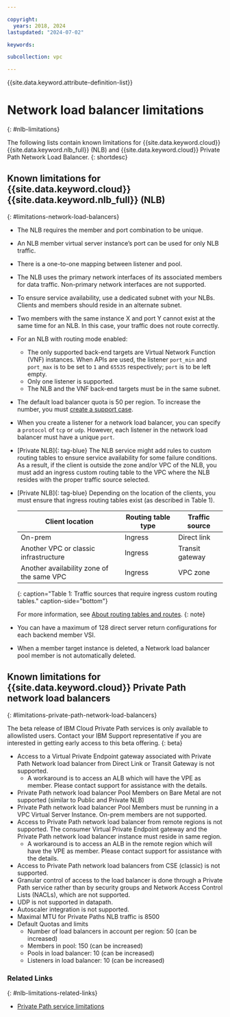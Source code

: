 ```yaml
---

copyright:
  years: 2018, 2024
lastupdated: "2024-07-02"

keywords:

subcollection: vpc

---
```


{{site.data.keyword.attribute-definition-list}}

# Network load balancer limitations
{: #nlb-limitations}

The following lists contain known limitations for {{site.data.keyword.cloud}} {{site.data.keyword.nlb_full}} (NLB) and {{site.data.keyword.cloud}} Private Path Network Load Balancer.
{: shortdesc}

## Known limitations for {{site.data.keyword.cloud}} {{site.data.keyword.nlb_full}} (NLB)
{: #limitations-network-load-balancers}

* The NLB requires the member and port combination to be unique.
* An NLB member virtual server instance’s port can be used for only NLB traffic.
* There is a one-to-one mapping between listener and pool.
* The NLB uses the primary network interfaces of its associated members for data traffic. Non-primary network interfaces are not supported.
* To ensure service availability, use a dedicated subnet with your NLBs. Clients and members should reside in an alternate subnet.
* Two members with the same instance X and port Y cannot exist at the same time for an NLB. In this case, your traffic does not route correctly.
* For an NLB with routing mode enabled:
   * The only supported back-end targets are Virtual Network Function (VNF) instances. When APIs are used, the listener `port_min` and `port_max` is to be set to `1` and `65535` respectively; `port` is to be left empty.
   * Only one listener is supported.
   * The NLB and the VNF back-end targets must be in the same subnet.
* The default load balancer quota is 50 per region. To increase the number, you must [create a support case](/docs/get-support?topic=get-support-open-case).
* When you create a listener for a network load balancer, you can specify a `protocol` of `tcp` or `udp`. However, each listener in the network load balancer must have a unique `port`.
* [Private NLB]{: tag-blue} The NLB service might add rules to custom routing tables to ensure service availability for some failure conditions. As a result, if the client is outside the zone and/or VPC of the NLB, you must add an ingress custom routing table to the VPC where the NLB resides with the proper traffic source selected.
* [Private NLB]{: tag-blue} Depending on the location of the clients, you must ensure that ingress routing tables exist (as described in Table 1).

   | Client location | Routing table type | Traffic source |
   |----|----|----|
   | On-prem | Ingress | Direct link |
   | Another VPC or classic infrastructure | Ingress | Transit gateway |
   | Another availability zone of the same VPC | Ingress | VPC zone |
   {: caption="Table 1: Traffic sources that require ingress custom routing tables." caption-side="bottom"}

   For more information, see [About routing tables and routes](/docs/vpc?topic=vpc-about-custom-routes).
   {: note}

* You can have a maximum of 128 direct server return configurations for each backend member VSI.
* When a member target instance is deleted, a Network load balancer pool member is not automatically deleted.

## Known limitations for {{site.data.keyword.cloud}} Private Path network load balancers
{: #limitations-private-path-network-load-balancers}

The beta release of IBM Cloud Private Path services is only available to allowlisted users. Contact your IBM Support representative if you are interested in getting early access to this beta offering.
{: beta}

* Access to a Virtual Private Endpoint gateway associated with Private Path Network load balancer from Direct Link or Transit Gateway is not supported.
  * A workaround is to access an ALB which will have the VPE as member. Please contact support for assistance with the details.
* Private Path network load balancer Pool Members on Bare Metal are not supported (similar to Public and Private NLB)
* Private Path network load balancer Pool Members must be running in a VPC Virtual Server Instance. On-prem members are not supported.
* Access to Private Path network load balancer from remote regions is not supported. The consumer Virtual Private Endpoint gateway and the Private Path network load balancer instance must reside in same region.
  *  A workaround is to access an ALB in the remote region which will have the VPE as member. Please contact support for assistance with the details.
* Access to Private Path network load balancers from CSE (classic) is not supported.
* Granular control of access to the load balancer is done through a Private Path service rather than by security groups and Network Access Control Lists (NACLs), which are not supported.
* UDP is not supported in datapath.
* Autoscaler integration is not supported.
* Maximal MTU for Private Paths NLB traffic is 8500
* Default Quotas and limits
  * Number of load balancers in account per region: 50 (can be increased)
  * Members in pool: 150 (can be increased)
  * Pools in load balancer: 10 (can be increased)
  * Listeners in load balancer: 10 (can be increased)

### Related Links
{: #nlb-limitations-related-links}

* [Private Path service limitations](/docs/vpc?topic=vpc-ppsg-limitations)
